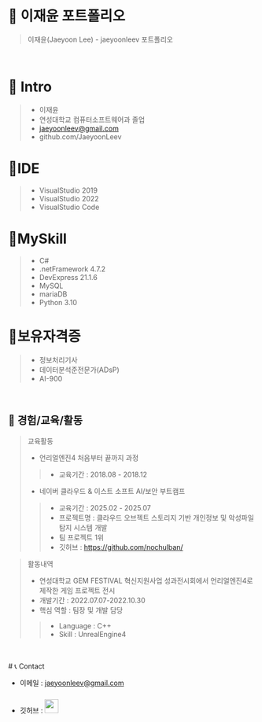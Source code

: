 # 📜 이재윤 포트폴리오

> 이재윤(Jaeyoon Lee) - jaeyoonleev 포트폴리오

<br />

# 👋 Intro
>
> - 이재윤  
> - 연성대학교 컴퓨터소프트웨어과 졸업
> - jaeyoonleev@gmail.com
> - github.com/JaeyoonLeev


# 📝IDE
> - VisualStudio 2019
> - VisualStudio 2022
> - VisualStudio Code

# 📝MySkill
> - C#
> - .netFramework 4.7.2
> - DevExpress 21.1.6
> - MySQL
> - mariaDB
> - Python 3.10

# 📝보유자격증
> - 정보처리기사
> - 데이터분석준전문가(ADsP)
> - AI-900

<br />

## 🛫 경험/교육/활동
> 교육활동
> - 언리얼엔진4 처음부터 끝까지 과정 
>> - 교육기간 : 2018.08 - 2018.12
>   
> - 네이버 클라우드 & 이스트 소프트 AI/보안 부트캠프
>> - 교육기간 : 2025.02 - 2025.07
>> - 프로젝트명 : 클라우드 오브젝트 스토리지 기반 개인정보 및 악성파일 탐지 시스템 개발
>> - 팀 프로젝트 1위
>> - 깃허브 : https://github.com/nochulban/


> 활동내역
> - 연성대학교 GEM FESTIVAL 혁신지원사업 성과전시회에서 언리얼엔진4로 제작한 게임 프로젝트 전시 
> - 개발기간 : 2022.07.07-2022.10.30
> - 핵심 역할 : 팀장 및 개발 담당
>
>> 
>> - Language : C++  
>> - Skill : UnrealEngine4
>> 
>>   


<br />




<br />
# 📞 Contact

- 이메일 : jaeyoonleev@gmail.com
<!-- - 블로그 :  
  <img src="https://user-images.githubusercontent.com/68724828/185885678-8f619bfa-1160-4bb4-a026-f758a4014f82.png" height="26px" style="margin-top: 10px" />
  </a> -->
- 깃허브 : <a href="https://github.com/jaeyoonleev">
  <img src="https://user-images.githubusercontent.com/68724828/185908612-22f4d219-78a7-4de7-bb02-deecaa63bffa.png" height="28px" style="margin-top: 10px" />
  </a>

